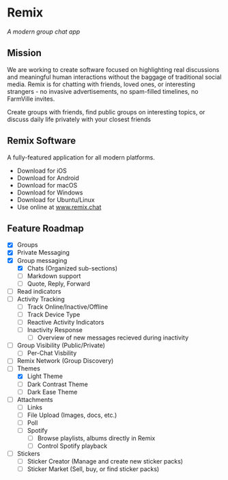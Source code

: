 # Remix

_A modern group chat app_

## Mission

We are working to create software focused on highlighting real discussions and
meaningful human interactions without the baggage of traditional social media.
Remix is for chatting with friends, loved ones, or interesting strangers - no
invasive advertisements, no spam-filled timelines, no FarmVille invites.

Create groups with friends, find public groups on interesting topics, or discuss
daily life privately with your closest friends

## Remix Software

A fully-featured application for all modern platforms.

* Download for iOS
* Download for Android
* Download for macOS
* Download for Windows
* Download for Ubuntu/Linux
* Use online at www.remix.chat

## Feature Roadmap

* [x] Groups
* [x] Private Messaging
* [x] Group messaging
  * [x] Chats (Organized sub-sections)
  * [ ] Markdown support
  * [ ] Quote, Reply, Forward
* [ ] Read indicators
* [ ] Activity Tracking
  * [ ] Track Online/Inactive/Offline
  * [ ] Track Device Type
  * [ ] Reactive Activity Indicators
  * [ ] Inactivity Response
    * [ ] Overview of new messages recieved during inactivity
* [ ] Group Visibility (Public/Private)
  * [ ] Per-Chat Visbility
* [ ] Remix Network (Group Discovery)
* [ ] Themes
  * [x] Light Theme
  * [ ] Dark Contrast Theme
  * [ ] Dark Ease Theme
* [ ] Attachments
  * [ ] Links
  * [ ] File Upload (Images, docs, etc.)
  * [ ] Poll
  * [ ] Spotify
    * [ ] Browse playlists, albums directly in Remix
    * [ ] Control Spotify playback
* [ ] Stickers
  * [ ] Sticker Creator (Manage and create new sticker packs)
  * [ ] Sticker Market (Sell, buy, or find sticker packs)
